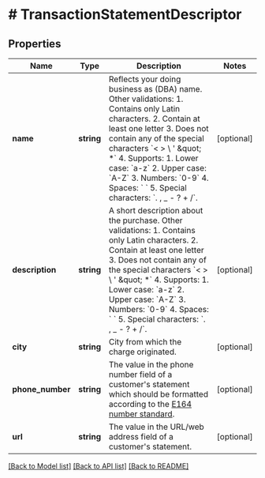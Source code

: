 # # TransactionStatementDescriptor

## Properties

Name | Type | Description | Notes
------------ | ------------- | ------------- | -------------
**name** | **string** | Reflects your doing business as (DBA) name.  Other validations:  1. Contains only Latin characters. 2. Contain at least one letter 3. Does not contain any of the special characters &#x60;&lt; &gt; \\ &#39; \&quot; *&#x60; 4. Supports:   1. Lower case: &#x60;a-z&#x60;   2. Upper case: &#x60;A-Z&#x60;   3. Numbers: &#x60;0-9&#x60;   4. Spaces: &#x60; &#x60;   5. Special characters: &#x60;. , _ - ? + /&#x60;. | [optional]
**description** | **string** | A short description about the purchase.  Other validations: 1. Contains only Latin characters. 2. Contain at least one letter 3. Does not contain any of the special characters &#x60;&lt; &gt; \\ &#39; \&quot; *&#x60; 4. Supports:   1. Lower case: &#x60;a-z&#x60;   2. Upper case: &#x60;A-Z&#x60;   3. Numbers: &#x60;0-9&#x60;   4. Spaces: &#x60; &#x60;   5. Special characters: &#x60;. , _ - ? + /&#x60;. | [optional]
**city** | **string** | City from which the charge originated. | [optional]
**phone_number** | **string** | The value in the phone number field of a customer&#39;s statement which should be formatted according to the [E164 number standard](https://www.twilio.com/docs/glossary/what-e164). | [optional]
**url** | **string** | The value in the URL/web address field of a customer&#39;s statement. | [optional]

[[Back to Model list]](../../README.md#models) [[Back to API list]](../../README.md#endpoints) [[Back to README]](../../README.md)
